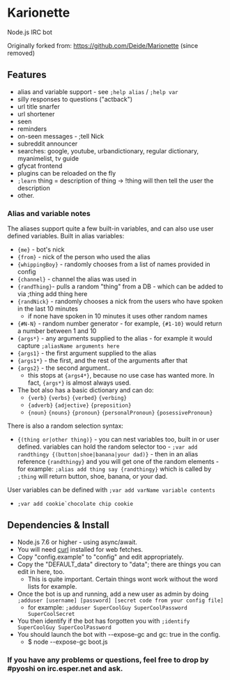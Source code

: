 # Karionette

Node.js IRC bot

Originally forked from: https://github.com/Deide/Marionette (since removed)

## Features
* alias and variable support - see ```;help alias``` / ```;help var```
* silly responses to questions ("actback")
* url title snarfer
* url shortener
* seen
* reminders
* on-seen messages - ;tell Nick <message>
* subreddit announcer
* searches: google, youtube, urbandictionary, regular dictionary, myanimelist, tv guide
* gfycat frontend
* plugins can be reloaded on the fly
* ```;learn``` thing = description of thing -> !thing will then tell the user the description
* other.

### Alias and variable notes
The aliases support quite a few built-in variables, and can also use user defined variables.
Built in alias variables:

* ```{me}``` - bot's nick
* ```{from}``` - nick of the person who used the alias
* ```{whippingBoy}``` - randomly chooses from a list of names provided in config
* ```{channel}``` - channel the alias was used in
* ```{randThing}```- pulls a random "thing" from a DB - which can be added to via ;thing add thing here
* ```{randNick}``` - randomly chooses a nick from the users who have spoken in the last 10 minutes
  * if none have spoken in 10 minutes it uses other random names
* ```{#N-N}``` - random number generator - for example, ```{#1-10}``` would return a number between 1 and 10
* ```{args*}``` - any arguments supplied to the alias - for example it would capture ```;aliasName arguments here```
* ```{args1}``` - the first argument supplied to the alias
* ```{args1*}``` - the first, and the rest of the arguments after that
* ```{args2}``` - the second argument..
  * this stops at ```{args4*}```, because no use case has wanted more. In fact, ```{args*}``` is almost always used.
* The bot also has a basic dictionary and can do:
  * ```{verb}``` ```{verbs}``` ```{verbed}``` ```{verbing}```
  * ```{adverb}``` ```{adjective}``` ```{preposition}```
  * ```{noun}``` ```{nouns}``` ```{pronoun}``` ```{personalPronoun}``` ```{posessivePronoun}```

There is also a random selection syntax:

  * ```{(thing or|other thing)}``` - you can nest variables too, built in or user defined. variables can hold the random selector too - ```;var add randthingy {(button|shoe|banana|your dad)}``` - then in an alias reference ```{randthingy}``` and you will get one of the random elements - for example: ```;alias add thing say {randthingy}``` which is called by ```;thing``` will return button, shoe, banana, or your dad.

User variables can be defined with ```;var add varName variable contents```

* ```;var add cookie`chocolate chip cookie```

## Dependencies & Install

* Node.js 7.6 or higher - using async/await.
* You will need [curl](https://github.com/curl/curl) installed for web fetches.
* Copy "config.example" to "config" and edit appropriately.
* Copy the "DEFAULT_data" directory to "data"; there are things you can edit in here, too.
  * This is quite important. Certain things wont work without the word lists for example.
* Once the bot is up and running, add a new user as admin by doing ```;adduser [username] [password] [secret code from your config file]```
  * for example: ```;adduser SuperCoolGuy SuperCoolPassword SuperCoolSecret```
* You then identify if the bot has forgotten you with ```;identify SuperCoolGuy SuperCoolPassword```
* You should launch the bot with --expose-gc and gc: true in the config.
  * $ node --expose-gc boot.js

### If you have any problems or questions, feel free to drop by #pyoshi on irc.esper.net and ask.
